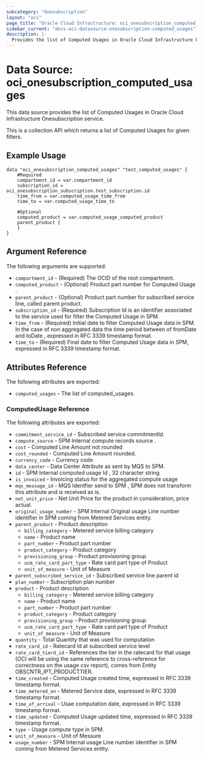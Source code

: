 ```yaml
---
subcategory: "Onesubscription"
layout: "oci"
page_title: "Oracle Cloud Infrastructure: oci_onesubscription_computed_usages"
sidebar_current: "docs-oci-datasource-onesubscription-computed_usages"
description: |-
  Provides the list of Computed Usages in Oracle Cloud Infrastructure Onesubscription service
---
```


# Data Source: oci_onesubscription_computed_usages
This data source provides the list of Computed Usages in Oracle Cloud Infrastructure Onesubscription service.

This is a collection API which returns a list of Computed Usages for given filters.


## Example Usage

```hcl
data "oci_onesubscription_computed_usages" "test_computed_usages" {
	#Required
	compartment_id = var.compartment_id
	subscription_id = oci_onesubscription_subscription.test_subscription.id
	time_from = var.computed_usage_time_from
	time_to = var.computed_usage_time_to

	#Optional
	computed_product = var.computed_usage_computed_product
	parent_product {
	}
}
```

## Argument Reference

The following arguments are supported:

* `compartment_id` - (Required) The OCID of the root compartment.
* `computed_product` - (Optional) Product part number for Computed Usage . 
* `parent_product` - (Optional) Product part number for subscribed service line, called parent product. 
* `subscription_id` - (Required) Subscription Id is an identifier associated to the service used for filter the Computed Usage in SPM. 
* `time_from` - (Required) Initial date to filter Computed Usage data in SPM. In the case of non aggregated data the time period between of fromDate and toDate , expressed in RFC 3339 timestamp format. 
* `time_to` - (Required) Final date to filter Computed Usage data in SPM, expressed in RFC 3339 timestamp format. 


## Attributes Reference

The following attributes are exported:

* `computed_usages` - The list of computed_usages.

### ComputedUsage Reference

The following attributes are exported:

* `commitment_service_id` - Subscribed service commitmentId. 
* `compute_source` - SPM Internal compute records source . 
* `cost` - Computed Line Amount not rounded 
* `cost_rounded` - Computed Line Amount rounded. 
* `currency_code` - Currency code 
* `data_center` - Data Center Attribute as sent by MQS to SPM. 
* `id` - SPM Internal computed usage Id , 32 character string 
* `is_invoiced` - Invoicing status for the aggregated compute usage 
* `mqs_message_id` - MQS Identfier send to SPM , SPM does not transform this attribute and is received as is. 
* `net_unit_price` - Net Unit Price for the product in consideration, price actual. 
* `original_usage_number` - SPM Internal Original usage Line number identifier in SPM coming from Metered Services entity. 
* `parent_product` - Product description 
	* `billing_category` - Metered service billing category 
	* `name` - Product name 
	* `part_number` - Product part number 
	* `product_category` - Product category 
	* `provisioning_group` - Product provisioning group 
	* `ucm_rate_card_part_type` - Rate card part type of Product 
	* `unit_of_measure` - Unit of Measure 
* `parent_subscribed_service_id` - Subscribed service line parent id 
* `plan_number` - Subscription plan number 
* `product` - Product description 
	* `billing_category` - Metered service billing category 
	* `name` - Product name 
	* `part_number` - Product part number 
	* `product_category` - Product category 
	* `provisioning_group` - Product provisioning group 
	* `ucm_rate_card_part_type` - Rate card part type of Product 
	* `unit_of_measure` - Unit of Measure 
* `quantity` - Total Quantity that was used for computation 
* `rate_card_id` - Ratecard Id at subscribed service level 
* `rate_card_tierd_id` - References the tier in the ratecard for that usage (OCI will be using the same reference to cross-reference for correctness on the usage csv report), comes from Entity OBSCNTR_IPT_PRODUCTTIER. 
* `time_created` - Computed Usage created time, expressed in RFC 3339 timestamp format. 
* `time_metered_on` - Metered Service date, expressed in RFC 3339 timestamp format. 
* `time_of_arrival` - Usae computation date, expressed in RFC 3339 timestamp format. 
* `time_updated` - Computed Usage updated time, expressed in RFC 3339 timestamp format. 
* `type` - Usage compute type in SPM. 
* `unit_of_measure` - Unit of Messure 
* `usage_number` - SPM Internal usage Line number identifier in SPM coming from Metered Services entity. 

